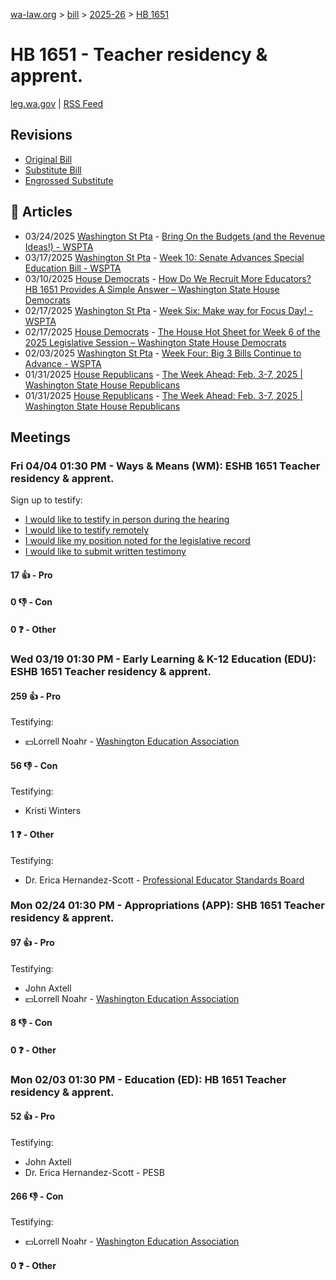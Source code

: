 [wa-law.org](/) > [bill](/bill/) > [2025-26](/bill/2025-26/) > [HB 1651](/bill/2025-26/hb/1651/)

# HB 1651 - Teacher residency & apprent.
[leg.wa.gov](https://app.leg.wa.gov/billsummary?BillNumber=1651&Year=2025&Initiative=false) | [RSS Feed](./rss.xml)

## Revisions
* [Original Bill](1/)
* [Substitute Bill](S/)
* [Engrossed Substitute](S.E/)

## 📰 Articles
* 03/24/2025 [Washington St Pta](/org/washington_st_pta/) - [Bring On the Budgets (and the Revenue Ideas!) - WSPTA](https://www.wastatepta.org/bring-on-the-budgets-and-the-revenue-ideas/#:~:text=ESHB%201651)
* 03/17/2025 [Washington St Pta](/org/washington_st_pta/) - [Week 10: Senate Advances Special Education Bill - WSPTA](https://www.wastatepta.org/senate-advances-special-education-bill/#:~:text=ESHB%201651)
* 03/10/2025 [House Democrats](/org/house_democrats/) - [How Do We Recruit More Educators? HB 1651 Provides A Simple Answer – Washington State House Democrats](https://housedemocrats.wa.gov/blog/2025/03/10/how-do-we-recruit-more-educators-hb-1651-provides-a-simple-answer/#:~:text=House%20Bill%201651)
* 02/17/2025 [Washington St Pta](/org/washington_st_pta/) - [Week Six: Make way for Focus Day! - WSPTA](https://www.wastatepta.org/week-six-make-way-for-focus-day/#:~:text=HB%201651)
* 02/17/2025 [House Democrats](/org/house_democrats/) - [The House Hot Sheet for Week 6 of the 2025 Legislative Session – Washington State House Democrats](https://housedemocrats.wa.gov/blog/2025/02/17/the-house-hot-sheet-for-week-6-of-the-2025-legislative-session/#:~:text=HB%201651)
* 02/03/2025 [Washington St Pta](/org/washington_st_pta/) - [Week Four: Big 3 Bills Continue to Advance - WSPTA](https://www.wastatepta.org/week-four-big-3-bills-continue-to-advance/#:~:text=HB%201651)
* 01/31/2025 [House Republicans](/org/house_republicans/) - [The Week Ahead: Feb. 3-7, 2025 | Washington State House Republicans](http://houserepublicans.wa.gov/week/the-week-ahead-feb-3-7-2025/#:~:text=HB%201651)
* 01/31/2025 [House Republicans](/org/house_republicans/) - [The Week Ahead: Feb. 3-7, 2025 | Washington State House Republicans](https://houserepublicans.wa.gov/week/the-week-ahead-feb-3-7-2025/#:~:text=HB%201651)

## Meetings
### Fri 04/04 01:30 PM - Ways & Means (WM): ESHB 1651 Teacher residency & apprent.
Sign up to testify:
* [I would like to testify in person during the hearing](https://app.leg.wa.gov/csi/Testifier/Add?chamber=House&mId=33216&aId=166789&caId=26836&tId=1)
* [I would like to testify remotely](https://app.leg.wa.gov/csi/Testifier/Add?chamber=House&mId=33216&aId=166789&caId=26836&tId=2)
* [I would like my position noted for the legislative record](https://app.leg.wa.gov/csi/Testifier/Add?chamber=House&mId=33216&aId=166789&caId=26836&tId=3)
* [I would like to submit written testimony](https://app.leg.wa.gov/csi/Testifier/Add?chamber=House&mId=33216&aId=166789&caId=26836&tId=4)

#### 17 👍 - Pro

#### 0 👎 - Con

#### 0 ❓ - Other

### Wed 03/19 01:30 PM - Early Learning & K-12 Education (EDU): ESHB 1651 Teacher residency & apprent.
#### 259 👍 - Pro
Testifying:
* 💵Lorrell Noahr - [Washington Education Association](/org/washington_education_association/)

#### 56 👎 - Con
Testifying:
* Kristi Winters

#### 1 ❓ - Other
Testifying:
* Dr. Erica Hernandez-Scott - [Professional Educator Standards Board](/org/professional_educator_standards_board/)

### Mon 02/24 01:30 PM - Appropriations (APP): SHB 1651 Teacher residency & apprent.
#### 97 👍 - Pro
Testifying:
* John Axtell
* 💵Lorrell Noahr - [Washington Education Association](/org/washington_education_association/)

#### 8 👎 - Con

#### 0 ❓ - Other

### Mon 02/03 01:30 PM - Education (ED): HB 1651 Teacher residency & apprent.
#### 52 👍 - Pro
Testifying:
* John Axtell
* Dr. Erica Hernandez-Scott - PESB

#### 266 👎 - Con
Testifying:
* 💵Lorrell Noahr - [Washington Education Association](/org/washington_education_association/)

#### 0 ❓ - Other
